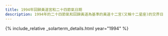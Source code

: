 ```yaml
---
title: 1994年回歸黃道宮和二十四節氣日期
description: 1994年的二十四節氣和回歸黃道為基準的黃道十二宮(又稱十二星座)的交界日期，常見於西洋占星術和星座運程
---
```

{% include_relative _solarterm_details.html year="1994" %}
